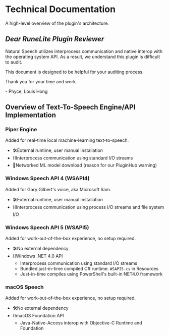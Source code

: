 # Technical Documentation

A high-level overview of the plugin's architecture.

## _Dear RuneLite Plugin Reviewer_

Natural Speech utilizes interprocess communication and native interop with the operating system API. As a result, we understand this plugin is difficult to audit.

This document is designed to be helpful for your auditing process.

Thank you for your time and work.

\- Phyce, Louis Hong

## Overview of Text-To-Speech Engine/API Implementation

### Piper Engine

Added for real-time local machine-learning text-to-speech.

- 🛠️External runtime, user manual installation
- ⛓️Interprocess communication using standard I/O streams
- 🛜Networked ML model download (reason for our PluginHub warning)

### Windows Speech API 4 (WSAPI4)

Added for Gary Gilbert's voice, aka Microsoft Sam. 

- 🛠️External runtime, user manual installation
- ⛓️Interprocess communication using process I/O streams and file system I/O

### Windows Speech API 5 (WSAPI5)

Added for work-out-of-the-box experience, no setup required.

- 🛠️No external dependency
- ⛓️Windows .NET 4.0 API 
  - Interprocess communication using standard I/O streams
  - Bundled just-in-time compiled C# runtime. `WSAPI5.cs` in Resources
  - Just-in-time compiles using PowerShell's built-in NET4.0 framework


### macOS Speech

Added for work-out-of-the-box experience, no setup required.

- 🛠️No external dependency
- ⛓macOS Foundation API
  - Java-Native-Access interop with Objective-C Runtime and Foundation